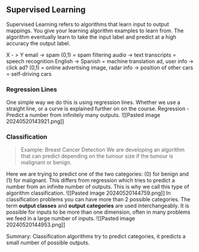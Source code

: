 ## Supervised Learning
Supervised Learning refers to algorithms that learn input to output mappings. You give your learning algorithm examples to learn from. The algorithm eventually learn to take the input label and predict at a high accuracy the output label.

X - > Y
email -> spam (0,1)  = spam filtering
audio -> text transcripts = speech recognition
English -> Spanish = machine translation
ad, user info -> click ad? (0,1) = online advertising
image, radar info -> position of other cars = self-driving cars


### Regression Lines
One simple way we do this is using regression lines. Whether we use a straight line, or a curve is explained further on on the course.
Regression - Predict a number from infinitely many outputs.
![[Pasted image 20240520143921.png]]


### Classification

> Example: Breast Cancer Detection
> We are developing an algorithm that can predict depending on the tumour size if the tumour is malignant or benign.

Here we are trying to predict one of the two categories: (0) for benign and (1) for malignant. This differs from regression which tries to predict a number from an infinite number of outputs. This is why we call this type of algorithm classification. 
![[Pasted image 20240520144759.png]]
In classification problems you can have more than 2 possible categories. The term **output classes** and **output categories** are used interchangeably.
It is possible for inputs to be more than one dimension, often in many problems we feed in a large number of inputs.
![[Pasted image 20240520144953.png]]

Summary: Classification algorithms try to predict categories, it predicts a small number of possible outputs.

